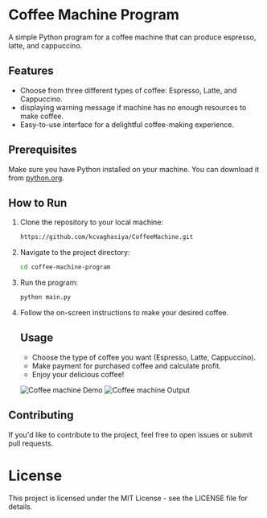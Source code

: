# Coffee Machine Program

A simple Python program for a coffee machine that can produce espresso, latte, and cappuccino.

## Features

- Choose from three different types of coffee: Espresso, Latte, and Cappuccino.
- displaying warning message if machine has no enough resources to make coffee.
- Easy-to-use interface for a delightful coffee-making experience.

## Prerequisites

Make sure you have Python installed on your machine. You can download it from [python.org](https://www.python.org/).

## How to Run

1. Clone the repository to your local machine:

   ```bash
   https://github.com/kcvaghasiya/CoffeeMachine.git

2. Navigate to the project directory:

   ```bash
   cd coffee-machine-program

3. Run the program:

   ```bash
   python main.py

4. Follow the on-screen instructions to make your desired coffee.

   ## Usage
      - Choose the type of coffee you want (Espresso, Latte, Cappuccino).
      - Make payment for purchased coffee and calculate profit.
      - Enjoy your delicious coffee!

   ![Coffee machine Demo](sample-code.png)
   ![Coffee machine Output](result.png)

## Contributing
If you'd like to contribute to the project, feel free to open issues or submit pull requests.

# License
This project is licensed under the MIT License - see the LICENSE file for details.
